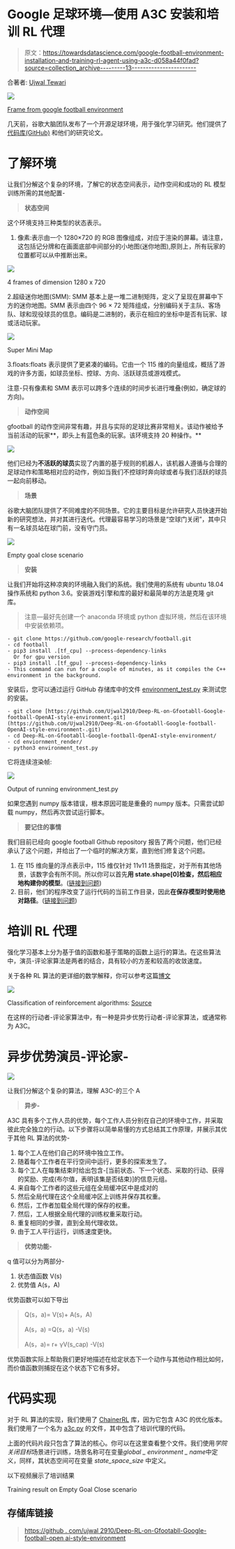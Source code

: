 # Google 足球环境—使用 A3C 安装和培训 RL 代理

> 原文：<https://towardsdatascience.com/google-football-environment-installation-and-training-rl-agent-using-a3c-d058a44f0fad?source=collection_archive---------13----------------------->

合著者: [Ujwal Tewari](https://medium.com/u/33682014d935?source=post_page-----d058a44f0fad--------------------------------)

![](img/8e123e51cacb824bade15ea014eb59c3.png)

[Frame from google football environment](https://ai.googleblog.com/2019/06/introducing-google-research-football.html)

几天前，谷歌大脑团队发布了一个开源足球环境，用于强化学习研究。他们提供了[代码库(GitHub)](https://github.com/google-research/football) 和他们的研究论文。

# 了解环境

让我们分解这个复杂的环境，了解它的状态空间表示，动作空间和成功的 RL 模型训练所需的其他配置-

> **状态空间**

这个环境支持三种类型的状态表示。

1.  像素:表示由一个 1280×720 的 RGB 图像组成，对应于渲染的屏幕。请注意，这包括记分牌和在画面底部中间部分的小地图(迷你地图),原则上，所有玩家的位置都可以从中推断出来。

![](img/07e228bec1ef9e4c922b6d885fcfc26c.png)

4 frames of dimension 1280 x 720

2.超级迷你地图(SMM): SMM 基本上是一堆二进制矩阵，定义了呈现在屏幕中下方的迷你地图。SMM 表示由四个 96 × 72 矩阵组成，分别编码关于主队、客场队、球和现役球员的信息。编码是二进制的，表示在相应的坐标中是否有玩家、球或活动玩家。

![](img/67fe9bc3d27639c98377e3a30501c906.png)

Super Mini Map

3.floats:floats 表示提供了更紧凑的编码。它由一个 115 维的向量组成，概括了游戏的许多方面，如球员坐标、控球、方向、活跃球员或游戏模式。

注意-只有像素和 SMM 表示可以跨多个连续的时间步长进行堆叠(例如，确定球的方向)。

> **动作空间**

gfootball 的动作空间非常有趣，并且与实际的足球比赛非常相关。该动作被给予当前活动的玩家**，即头上有蓝色条的玩家。该环境支持 20 种操作。**

![](img/7ee0bf196c7043de764f374b6191d8af.png)

他们已经为**不活跃的球员**实现了内置的基于规则的机器人，该机器人遵循与合理的足球动作和策略相对应的动作，例如当我们不控球时奔向球或者与我们活跃的球员一起向前移动。

> **场景**

谷歌大脑团队提供了不同难度的不同场景。它的主要目标是允许研究人员快速开始新的研究想法，并对其进行迭代。代理最容易学习的场景是“空球门关闭”，其中只有一名球员站在球门前，没有守门员。

![](img/86074775b4b8d55b74581d30b68f2786.png)

Empty goal close scenario

> **安装**

让我们开始将这种凉爽的环境融入我们的系统。我们使用的系统有 ubuntu 18.04 操作系统和 python 3.6。安装游戏引擎和库的最好和最简单的方法是克隆 git 库。

> 注意—最好先创建一个 anaconda 环境或 python 虚拟环境，然后在该环境中安装依赖项。

```
- git clone https://github.com/google-research/football.git
- cd football
- pip3 install .[tf_cpu] --process-dependency-links
  Or for gpu version
- pip3 install .[tf_gpu] --process-dependency-links
- This command can run for a couple of minutes, as it compiles the C++ environment in the background.
```

安装后，您可以通过运行 GitHub 存储库中的文件 [environment_test.py](https://github.com/Ujwal2910/Deep-RL-on-Gfootabll-Google-football-OpenAI-style-environment-/blob/master/Rendering%20Gfootball%20ENVS/evironment_test.py) 来测试您的安装。

```
- git clone [https://github.com/Ujwal2910/Deep-RL-on-Gfootabll-Google-football-OpenAI-style-environment.git](https://github.com/Ujwal2910/Deep-RL-on-Gfootabll-Google-football-OpenAI-style-environment-.git)
- cd Deep-RL-on-Gfootabll-Google-football-OpenAI-style-environment/
- cd enviornment_render/
- python3 environment_test.py
```

它将连续渲染帧:

![](img/71abbad16fed52417f7773581cb74f3f.png)

Output of running environment_test.py

如果您遇到 numpy 版本错误，根本原因可能是重叠的 numpy 版本。只需尝试卸载 numpy，然后再次尝试运行脚本。

> **要记住的事情**

我们目前已经向 google football Github repository 报告了两个问题，他们已经承认了这个问题，并给出了一个临时的解决方案，直到他们修复这个问题。

1.  在 115 维向量的浮点表示中，115 维仅针对 11v11 场景指定，对于所有其他场景，该数字会有所不同。所以你可以首先**用 state.shape[0]检查，然后相应地构建你的模型**。([链接到问题](https://github.com/google-research/football/issues/33))
2.  目前，他们的程序改变了运行代码的当前工作目录，因此**在保存模型时使用绝对路径**。([链接到问题](https://github.com/google-research/football/issues/31))

# 培训 RL 代理

强化学习基本上分为基于值的函数和基于策略的函数上运行的算法。在这些算法中，演员-评论家算法是两者的结合，具有较小的方差和较高的收敛速度。

关于各种 RL 算法的更详细的数学解释，你可以参考这篇[博文](https://medium.com/@jonathan_hui/rl-deep-reinforcement-learning-series-833319a95530)

![](img/88036c769e353526053bb8ade2305c1b.png)

Classification of reinforcement algorithms: [Source](https://hollygrimm.com/rl_mc)

在这样的行动者-评论家算法中，有一种是异步优势行动者-评论家算法，或通常称为 A3C。

# 异步优势演员-评论家-

![](img/6de8dc5628cb5b6f9017a0afa9d3602b.png)

让我们分解这个复杂的算法，理解 A3C-的三个 A

> **异步-**

A3C 具有多个工作人员的优势，每个工作人员分别在自己的环境中工作，并采取彼此完全独立的行动。以下步骤将以简单易懂的方式总结其工作原理，并展示其优于其他 RL 算法的优势-

1.  每个工人在他们自己的环境中独立工作。
2.  随着每个工作者在平行空间中运行，更多的探索发生了。
3.  每个工人在每集结束时给出包含-[当前状态、下一个状态、采取的行动、获得的奖励、完成(布尔值，表明该集是否结束)]的信息元组。
4.  来自每个工作者的这些元组在全局缓冲区中是成对的
5.  然后全局代理在这个全局缓冲区上训练并保存其权重。
6.  然后，工作者加载全局代理的保存的权重。
7.  然后，工人根据全局代理的训练权重采取行动。
8.  重复相同的步骤，直到全局代理收敛。
9.  由于工人平行运行，训练速度更快。

> **优势功能-**

q 值可以分为两部分-

1.  状态值函数 V(s)
2.  优势值 A(s，A)

优势函数可以如下导出

> Q(s，a)= V(s)+ A(s，A)
> 
> A(s，a) =Q(s，a) -V(s)
> 
> A(s，a)= r+ γV(s_cap) -V(s)

优势函数实际上帮助我们更好地描述在给定状态下一个动作与其他动作相比如何，而价值函数则捕捉在这个状态下它有多好。

# 代码实现

对于 RL 算法的实现，我们使用了 [ChainerRL](https://github.com/chainer/chainerrl) 库，因为它包含 A3C 的优化版本。我们使用了一个名为 [a3c.py](https://github.com/Ujwal2910/Deep-RL-on-Gfootabll-Google-football-OpenAI-style-environment/blob/master/A3C_code/a3c.py) 的文件，其中包含了培训代理的代码。

上面的代码片段只包含了算法的核心。你可以在这里查看整个文件。我们使用*学院关闭目标*场景进行训练，场景名称可在变量*global _ environment _ name*中定义，同样，其状态空间可在变量 *state_space_size* 中定义。

以下视频展示了培训结果

Training result on Empty Goal Close scenario

## 存储库链接

> [https://github . com/ujwal 2910/Deep-RL-on-Gfootabll-Google-football-open ai-style-environment](https://github.com/Ujwal2910/Deep-RL-on-Gfootabll-Google-football-OpenAI-style-environment)